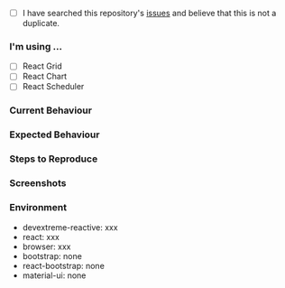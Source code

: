 <!--
    We cannot guarantee a quick answer on GitHub.
    If you own an active DevExtreme license, feel free to contact us in the Support Center (https://www.devexpress.com/ask)
    to receive an answer shortly.
-->

<!--
    Checked checkbox should look like this: [x]
-->
- [ ] I have searched this repository's [issues](https://github.com/devexpress/devextreme-reactive/issues) and believe that this is not a duplicate.

### I'm using ...
<!--
    Checked checkbox should look like this: [x]
-->
- [ ] React Grid
- [ ] React Chart
- [ ] React Scheduler

### Current Behaviour



### Expected Behaviour



### Steps to Reproduce
<!--
    Provide detailed steps to reproduce the bug. If possible, create a demo illustrating the problem.
-->


### Screenshots



### Environment
<!---
    Include as many relevant details about the environment with which you experienced the bug. Leave "none" if you don't have the package in your package.json file.
-->

- devextreme-reactive: xxx
- react: xxx
- browser: xxx
- bootstrap: none
- react-bootstrap: none
- material-ui: none
